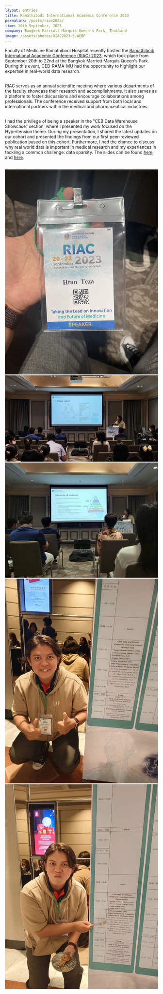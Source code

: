 ```yaml
---
layout: entries
title: Ramathibodi International Academic Conference 2023
permalink: /posts/riac2023/
time: 20th September, 2023
company: Bangkok Marriott Marquis Queen's Park, Thailand
image: /assets/photos/RIAC2023-5.WEBP
---
```


Faculty of Medicine Ramathibodi Hospital recently hosted the [Ramathibodi International Academic Conference (RIAC) 2023](https://riac.onvirtual-meeting.com/home.php), which took place from September 20th to 22nd at the Bangkok Marriott Marquis Queen's Park. During this event, CEB-RAMA-MU had the opportunity to highlight our expertise in real-world data research. <span />
<br/><br/>

RIAC serves as an annual scientific meeting where various departments of the faculty showcase their research and accomplishments. It also serves as a platform to foster discussions and encourage collaborations among professionals. The conference received support from both local and international partners within the medical and pharmaceutical industries.
<br/><br/>

I had the privilege of being a speaker in the "CEB Data Warehouse Showcase" section, where I presented my work focused on the Hypertension theme. During my presentation, I shared the latest updates on our cohort and presented the findings from our first peer-reviewed publication based on this cohort. Furthermore, I had the chance to discuss why real world data is important in medical research and my experiences in tackling a common challenge: data sparsity. The slides can be found [here](/assets/docs/RIAC2023/RIAC2023_hypertension.pdf) and [here](/assets/docs/RIAC2023/RIAC2023_imputation.pdf).
<br/><br/>

<div id="gallery">
	<img src="/assets/photos/RIAC2023-1.jpg" title="my speaker badge" alt="my speaker badge"/>
	<img class="landscape" src="/assets/photos/RIAC2023-5.jpg" title="in session: Hypertension" alt="in session: Hypertension"/>
	<img class="landscape" src="/assets/photos/RIAC2023-2.jpg" title="in session: Real World Data" alt="in session: Real World Data"/>
	<img src="/assets/photos/RIAC2023-3.jpg" title="with the itinerary" alt="with the itinerary"/>
	<img src="/assets/photos/RIAC2023-4.jpg" title="with the itinerary and the cookies" alt="with the itinerary and the cookies"/>
</div>

